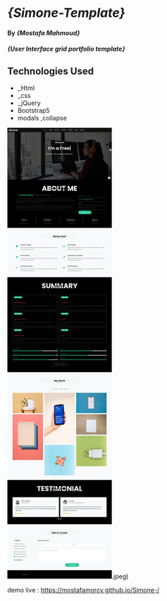 
# _{Simone-Template}_

#### By _**{Mostafa Mahmoud}**_

#### _{User Interface grid portfolio template}_

## Technologies Used

* _Html
* _css
* _jQuery
* Bootstrap5
* modals ,collapse  


![My Image](simone.jpeg).jpeg)

demo live : https://mostafamorcy.github.io/Simone-/
